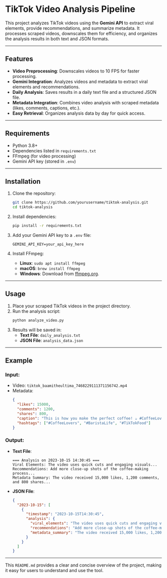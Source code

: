 # TikTok Video Analysis Pipeline

This project analyzes TikTok videos using the **Gemini API** to extract viral elements, provide recommendations, and summarize metadata. It processes scraped videos, downscales them for efficiency, and organizes the analysis results in both text and JSON formats.

---

## Features

- **Video Preprocessing**: Downscales videos to 10 FPS for faster processing.
- **Gemini Integration**: Analyzes videos and metadata to extract viral elements and recommendations.
- **Daily Analysis**: Saves results in a daily text file and a structured JSON file.
- **Metadata Integration**: Combines video analysis with scraped metadata (likes, comments, captions, etc.).
- **Easy Retrieval**: Organizes analysis data by day for quick access.

---

## Requirements

- Python 3.8+
- Dependencies listed in `requirements.txt`
- FFmpeg (for video processing)
- Gemini API key (stored in `.env`)

---

## Installation

1. Clone the repository:
   ```bash
   git clone https://github.com/yourusername/tiktok-analysis.git
   cd tiktok-analysis
   ```

2. Install dependencies:
   ```bash
   pip install -r requirements.txt
   ```

3. Add your Gemini API key to a `.env` file:
   ```plaintext
   GEMINI_API_KEY=your_api_key_here
   ```

4. Install FFmpeg:
   - **Linux**: `sudo apt install ffmpeg`
   - **macOS**: `brew install ffmpeg`
   - **Windows**: Download from [ffmpeg.org](https://ffmpeg.org/download.html).

---

## Usage

1. Place your scraped TikTok videos in the project directory.
2. Run the analysis script:
   ```bash
   python analyze_video.py
   ```
3. Results will be saved in:
   - **Text File**: `daily_analysis.txt`
   - **JSON File**: `analysis_data.json`

---

## Example

### Input:
- Video: `tiktok_baamitheultima_7468229111371156742.mp4`
- Metadata:
  ```json
  {
    "likes": 15000,
    "comments": 1200,
    "shares": 800,
    "caption": "This is how you make the perfect coffee! ☕️ #CoffeeLovers",
    "hashtags": ["#CoffeeLovers", "#BaristaLife", "#TikTokFood"]
  }
  ```

### Output:
- **Text File**:
  ```
  === Analysis on 2023-10-15 14:30:45 ===
  Viral Elements: The video uses quick cuts and engaging visuals...
  Recommendations: Add more close-up shots of the coffee-making process...
  Metadata Summary: The video received 15,000 likes, 1,200 comments, and 800 shares...
  ```

- **JSON File**:
  ```json
  {
    "2023-10-15": [
      {
        "timestamp": "2023-10-15T14:30:45",
        "analysis": {
          "viral_elements": "The video uses quick cuts and engaging visuals...",
          "recommendations": "Add more close-up shots of the coffee-making process...",
          "metadata_summary": "The video received 15,000 likes, 1,200 comments, and 800 shares..."
        }
      }
    ]
  }
  ```

---


This `README.md` provides a clear and concise overview of the project, making it easy for users to understand and use the tool.